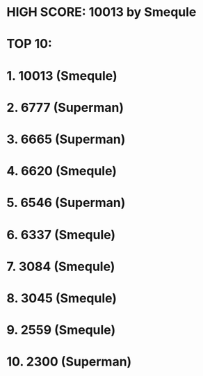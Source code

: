 # HIGH SCORE: 10013 by Smequle

# TOP 10:
# 1. 10013 (Smequle)
# 2. 6777 (Superman)
# 3. 6665 (Superman)
# 4. 6620 (Smequle)
# 5. 6546 (Superman)
# 6. 6337 (Smequle)
# 7. 3084 (Smequle)
# 8. 3045 (Smequle)
# 9. 2559 (Smequle)
# 10. 2300 (Superman)
